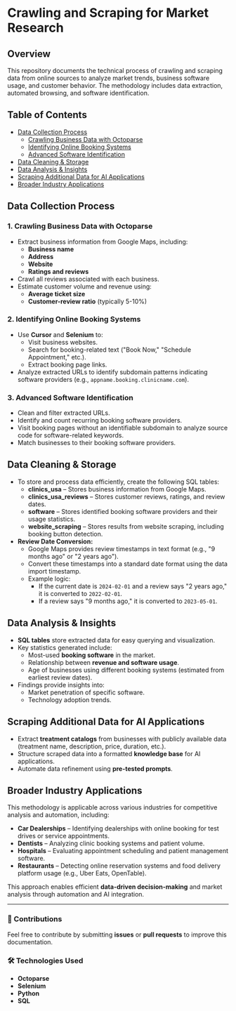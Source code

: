 # Crawling and Scraping for Market Research

## Overview
This repository documents the technical process of crawling and scraping data from online sources to analyze market trends, business software usage, and customer behavior. The methodology includes data extraction, automated browsing, and software identification.

## Table of Contents
- [Data Collection Process](#data-collection-process)
  - [Crawling Business Data with Octoparse](#1-crawling-business-data-with-octoparse)
  - [Identifying Online Booking Systems](#2-identifying-online-booking-systems)
  - [Advanced Software Identification](#3-advanced-software-identification)
- [Data Cleaning & Storage](#data-cleaning--storage)
- [Data Analysis & Insights](#data-analysis--insights)
- [Scraping Additional Data for AI Applications](#scraping-additional-data-for-ai-applications)
- [Broader Industry Applications](#broader-industry-applications)

## Data Collection Process

### 1. Crawling Business Data with Octoparse
- Extract business information from Google Maps, including:
  - **Business name**
  - **Address**
  - **Website**
  - **Ratings and reviews**
- Crawl all reviews associated with each business.
- Estimate customer volume and revenue using:
  - **Average ticket size**
  - **Customer-review ratio** (typically 5-10%)

### 2. Identifying Online Booking Systems
- Use **Cursor** and **Selenium** to:
  - Visit business websites.
  - Search for booking-related text ("Book Now," "Schedule Appointment," etc.).
  - Extract booking page links.
- Analyze extracted URLs to identify subdomain patterns indicating software providers (e.g., `appname.booking.clinicname.com`).

### 3. Advanced Software Identification
- Clean and filter extracted URLs.
- Identify and count recurring booking software providers.
- Visit booking pages without an identifiable subdomain to analyze source code for software-related keywords.
- Match businesses to their booking software providers.

## Data Cleaning & Storage
- To store and process data efficiently, create the following SQL tables:
  - **clinics_usa** – Stores business information from Google Maps.
  - **clinics_usa_reviews** – Stores customer reviews, ratings, and review dates.
  - **software** – Stores identified booking software providers and their usage statistics.
  - **website_scraping** – Stores results from website scraping, including booking button detection.
- **Review Date Conversion:**
  - Google Maps provides review timestamps in text format (e.g., "9 months ago" or "2 years ago").
  - Convert these timestamps into a standard date format using the data import timestamp.
  - Example logic:
    - If the current date is `2024-02-01` and a review says "2 years ago," it is converted to `2022-02-01`.
    - If a review says "9 months ago," it is converted to `2023-05-01`.

## Data Analysis & Insights
- **SQL tables** store extracted data for easy querying and visualization.
- Key statistics generated include:
  - Most-used **booking software** in the market.
  - Relationship between **revenue and software usage**.
  - Age of businesses using different booking systems (estimated from earliest review dates).
- Findings provide insights into:
  - Market penetration of specific software.
  - Technology adoption trends.

## Scraping Additional Data for AI Applications
- Extract **treatment catalogs** from businesses with publicly available data (treatment name, description, price, duration, etc.).
- Structure scraped data into a formatted **knowledge base** for AI applications.
- Automate data refinement using **pre-tested prompts**.

## Broader Industry Applications
This methodology is applicable across various industries for competitive analysis and automation, including:

- **Car Dealerships** – Identifying dealerships with online booking for test drives or service appointments.
- **Dentists** – Analyzing clinic booking systems and patient volume.
- **Hospitals** – Evaluating appointment scheduling and patient management software.
- **Restaurants** – Detecting online reservation systems and food delivery platform usage (e.g., Uber Eats, OpenTable).

This approach enables efficient **data-driven decision-making** and market analysis through automation and AI integration.

---
### 🚀 Contributions
Feel free to contribute by submitting **issues** or **pull requests** to improve this documentation.

### 🛠 Technologies Used
- **Octoparse**
- **Selenium**
- **Python**
- **SQL**
